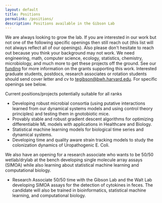 ```yaml
---
layout: default
title: Positions
permalink: /positions/
description: Positions available in the Gibson Lab
---
```


We are always looking to grow the lab. If you are interested in our work but not one of the following specific openings then still reach out (this list will not always reflect all of our openings). Also please don't hesitate to reach out because you think your background may not work. We need engineering, math, computer science, ecology, statistics, chemistry, microbiology, and much more to get these projects off the ground. See our [funding](/about/#funding) for more information on the grants supporting this work. Interested graduate students, postdocs, research associates or rotation students should send cover letter and cv to <a href="mailto:tegibson@bwh.harvard.edu">tegibson@bwh.harvard.edu</a>. For specific openings see below.

Current positions/projects potentially suitable for all ranks

- Developing robust microbial consortia (using putative interactions learned from our dynamical systems models and using control theory principles) and testing them in gnotobiotic mice.
- Provably stable and robust gradient descent algorithms for optimizing differentiable ML models with applications in Healthcare and Biology.
- Statistical machine learning models for biological time series and dynamical systems.
- Developing time and quality aware strain tracking models to study the colonization dynamics of Uropathogenic E. Coli.

We also have an opening for a research associate who wants to be 50/50 wetlab/drylab at the bench developing single molecule array assays (SIMOA) while also learning about statistical machine learning and computational biology.

- Research Associate 50/50 time with the Gibson Lab and the Walt Lab developing SIMOA assays for the detection of cytokines in feces. The candidate will also be trained in bioinformatics, statistical machine learning, and computational biology.
